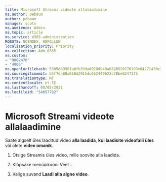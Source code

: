 ```yaml
---
title: Microsoft Streami videote allalaadimine
ms.author: pebaum
author: pebaum
manager: scotv
ms.audience: Admin
ms.topic: article
ms.service: o365-administration
ROBOTS: NOINDEX, NOFOLLOW
localization_priority: Priority
ms.collection: Adm_O365
ms.custom:
- "9002470"
- "4806"
ms.openlocfilehash: 5905d8998fa0fb39da0928d940a0820520776199e04271430c36d3f7c1cd92fc
ms.sourcegitcommit: b5f7da89a650d2915dc652449623c78be6247175
ms.translationtype: MT
ms.contentlocale: et-EE
ms.lasthandoff: 08/05/2021
ms.locfileid: "54057782"
---
```

# <a name="download-microsoft-stream-videos"></a>Microsoft Streami videote allalaadimine

Saate algselt üles laaditud video **alla laadida**, **kui laadisite videofaili üles** või olete **video omanik**.

1. Otsige Streamis üles video, mille soovite alla laadida.

2. Klõpsake menüüikooni Veel *...*

3. Valige suvand **Laadi alla algne video**.
